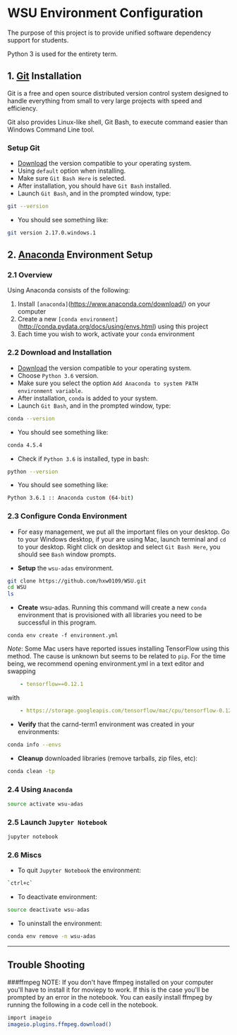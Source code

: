 # WSU Environment Configuration

The purpose of this project is to provide unified software dependency support for students.

Python 3 is used for the entirety term.


## 1. [Git](https://git-scm.com/) Installation

Git is a free and open source distributed version control system designed to handle everything from small to very large projects with speed and efficiency.

Git also provides Linux-like shell, Git Bash, to execute command easier than Windows Command Line tool.

### Setup Git
- [Download](https://git-scm.com/download/) the version compatible to your operating system.
- Using `default` option when installing.
- Make sure `Git Bash Here` is selected.
- After installation, you should have `Git Bash` installed.
- Launch `Git Bash`, and in the prompted window, type:
```sh
git --version
```
- You should see something like:
```sh
git version 2.17.0.windows.1
```

## 2. [Anaconda](https://www.anaconda.com/) Environment Setup
### 2.1 Overview
Using Anaconda consists of the following:

1. Install `[anaconda]`(https://www.anaconda.com/download/) on your computer
2. Create a new `[conda environment]`(http://conda.pydata.org/docs/using/envs.html) using this project
3. Each time you wish to work, activate your `conda` environment

### 2.2 Download and Installation
- [Download](https://www.anaconda.com/download/) the version compatible to your operating system.
- Choose `Python 3.6` version.
- Make sure you select the option `Add Anaconda to system PATH environment variable`.
- After installation, `conda` is added to your system.
- Launch `Git Bash`, and in the prompted window, type:
```sh
conda --version
```
- You should see something like:
```sh
conda 4.5.4
```
- Check if `Python 3.6` is installed, type in bash:
```sh
python --version
```
- You should see something like:
```sh
Python 3.6.1 :: Anaconda custom (64-bit)
```

### 2.3 Configure Conda Environment
- For easy management, we put all the important files on your desktop.
    Go to your Windows desktop, if your are using Mac, launch terminal and `cd` to your desktop.
    Right click on desktop and select `Git Bash Here`, you should see `Bash` window prompts.

- **Setup** the `wsu-adas` environment. 
```sh
git clone https://github.com/hxw0109/WSU.git
cd WSU
ls
```

- **Create** wsu-adas.  Running this command will create a new `conda` environment that is provisioned with all libraries you need to be successful in this program.
```
conda env create -f environment.yml
```

*Note*: Some Mac users have reported issues installing TensorFlow using this method. The cause is unknown but seems to be related to `pip`. For the time being, we recommend opening environment.yml in a text editor and swapping
```yaml
    - tensorflow==0.12.1
```
with
```yaml
    - https://storage.googleapis.com/tensorflow/mac/cpu/tensorflow-0.12.1-py3-none-any.whl
```

- **Verify** that the carnd-term1 environment was created in your environments:

```sh
conda info --envs
```

- **Cleanup** downloaded libraries (remove tarballs, zip files, etc):

```sh
conda clean -tp
```

### 2.4 Using `Anaconda`
```sh
source activate wsu-adas
```

### 2.5 Launch `Jupyter Notebook`

```sh
jupyter notebook
```


### 2.6 Miscs 
- To quit `Jupyter Notebook` the environment:
```sh
`ctrl+c`
```

- To deactivate environment:
```sh
source deactivate wsu-adas
```

- To uninstall the environment:
```sh
conda env remove -n wsu-adas
```

---



## Trouble Shooting
###ffmpeg
NOTE: If you don't have ffmpeg installed on your computer you'll have to install it for moviepy to work. If this is the case you'll be prompted by an error in the notebook. You can easily install ffmpeg by running the following in a code cell in the notebook.
```sh
import imageio
imageio.plugins.ffmpeg.download()
```
